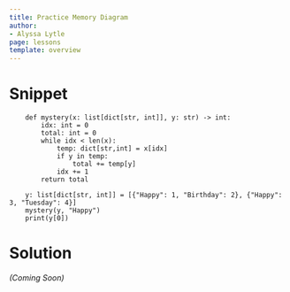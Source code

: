 ```yaml
---
title: Practice Memory Diagram
author:
- Alyssa Lytle
page: lessons
template: overview
---
```


# Snippet
        def mystery(x: list[dict[str, int]], y: str) -> int:
            idx: int = 0
            total: int = 0
            while idx < len(x):
                temp: dict[str,int] = x[idx]
                if y in temp:
                    total += temp[y]
                idx += 1
            return total

        y: list[dict[str, int]] = [{"Happy": 1, "Birthday": 2}, {"Happy": 3, "Tuesday": 4}]
        mystery(y, "Happy")
        print(y[0])

# Solution


<!-- <img class="img-fluid" src="/static/practice-mem-diagrams/nested-sol.png" alt="Image Description Here"  />

## Image Description  -->
*(Coming Soon)*
